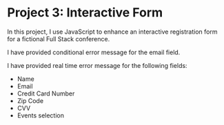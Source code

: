 # Project 3: Interactive Form
 In this project, I use JavaScript to enhance an interactive registration form for a fictional Full Stack conference.
 
I have provided conditional error message for the email field.

I have provided real time error message for the following fields:
- Name
- Email
- Credit Card Number
- Zip Code
- CVV
- Events selection
